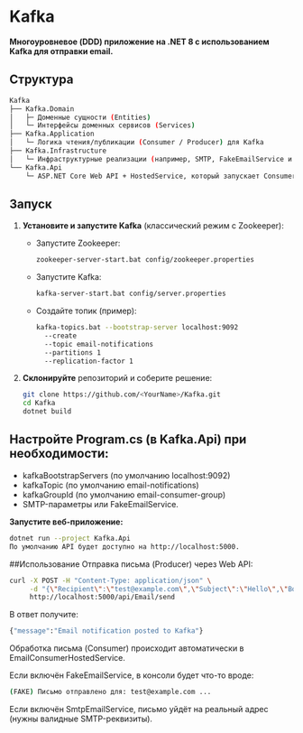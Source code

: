 # Kafka

**Многоуровневое (DDD) приложение на .NET 8 с использованием Kafka для отправки email.**

## Структура
```bash
Kafka
├── Kafka.Domain
│   ├─ Доменные сущности (Entities)
│   └─ Интерфейсы доменных сервисов (Services)
├── Kafka.Application
│   └─ Логика чтения/публикации (Consumer / Producer) для Kafka
├── Kafka.Infrastructure
│   └─ Инфраструктурные реализации (например, SMTP, FakeEmailService и т.д.)
└── Kafka.Api
    └─ ASP.NET Core Web API + HostedService, который запускает Consumer
```

## Запуск

1. **Установите и запустите Kafka** (классический режим с Zookeeper):
   - Запустите Zookeeper:
     ```bash
     zookeeper-server-start.bat config/zookeeper.properties
     ```
   - Запустите Kafka:
     ```bash
     kafka-server-start.bat config/server.properties
     ```
   - Создайте топик (пример):
     ```bash
     kafka-topics.bat --bootstrap-server localhost:9092
       --create
       --topic email-notifications 
       --partitions 1 
       --replication-factor 1
     ```

2. **Склонируйте** репозиторий и соберите решение:
   ```bash
   git clone https://github.com/<YourName>/Kafka.git
   cd Kafka
   dotnet build

## Настройте Program.cs (в Kafka.Api) при необходимости:

 - kafkaBootstrapServers (по умолчанию localhost:9092)
 - kafkaTopic (по умолчанию email-notifications)
 - kafkaGroupId (по умолчанию email-consumer-group)
 - SMTP-параметры или FakeEmailService.

**Запустите веб-приложение:**

```bash
dotnet run --project Kafka.Api
По умолчанию API будет доступно на http://localhost:5000.
```

##Использование
Отправка письма (Producer) через Web API:

```bash
curl -X POST -H "Content-Type: application/json" \
     -d "{\"Recipient\":\"test@example.com\",\"Subject\":\"Hello\",\"Body\":\"Via Kafka!\"}" \
     http://localhost:5000/api/Email/send
```

В ответ получите:
```bash
{"message":"Email notification posted to Kafka"}
```
Обработка письма (Consumer) происходит автоматически в EmailConsumerHostedService.

Если включён FakeEmailService, в консоли будет что-то вроде:
```bash
(FAKE) Письмо отправлено для: test@example.com ...
```
Если включён SmtpEmailService, письмо уйдёт на реальный адрес (нужны валидные SMTP-реквизиты).

